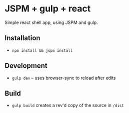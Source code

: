 # JSPM + gulp + react

Simple react shell app, using JSPM and gulp.

## Installation
- `npm install && jspm install`

## Development
- `gulp dev` – uses browser-sync to reload after edits

## Build
- `gulp build` creates a rev'd copy of the source in `/dist`